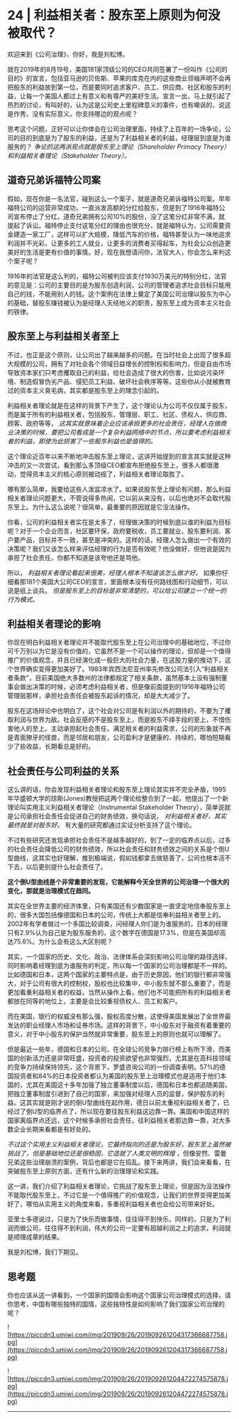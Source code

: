 # 24 | 利益相关者：股东至上原则为何没被取代？

欢迎来到《公司治理》，你好，我是刘松博。

就在2019年的8月19号，美国181家顶级公司的CEO共同签署了一份叫作《公司的目的》的宣言，包括亚马逊的贝佐斯、苹果的库克在内的这些商业领袖声明不会再把股东的利益放到第一位，而是要同时追求客户、员工、供应商、社区和股东的利益，让每一个美国人都过上有意义和有尊严的美好生活。宣言一出，马上就引起了热烈的讨论，有叫好的，认为这是公司史上里程碑意义的事件，也有嘲讽的，说这是作秀，没有实际意义。你支持哪边的观点呢？

思考这个问题，正好可以让你体会在公司治理里面，持续了上百年的一场争论，公司的目的到底是为了股东的利益，还是为了利益相关者的利益，经理层到底是为谁服务的？ *争论的这两派观点就是股东至上理论（Shareholder Primacy Theory）和利益相关者理论（Stakeholder Theory）。*

## 道奇兄弟诉福特公司案

假如，现在你是一名法官，碰到这么一个案子，就是道奇兄弟诉福特公司案。早年福特公司的运营非常成功，一直派发高额的分红给股东，但是到了1916年福特公司宣布停止了分红。道奇兄弟拥有公司10%的股份，没了这笔分红非常不满，就提起了诉讼。福特停止支付这笔分红的理由也很充分，就是福特认为，公司需要资金建造一家工厂，这样可以扩大规模，降低汽车的价格，福特甚至认为一味地追求利润并不光彩，让更多的工人就业，让更多的消费者买得起车，为社会公众创造更美好的生活是更有价值的事情。好，现在我想请问你，法官大人，你会怎么来判这个案子呢？

1916年的法官是这么判的，福特公司被判应该支付1930万美元的特别分红，法官的意见是：公司的主要目的是为股东创造利润，公司的管理者追求社会目标只能用自己的钱，不能用别人的钱。这个案例在法律上奠定了美国公司治理以股东为中心的基础，替股东赚钱被认为是经理人天经地义的职责，股东至上成为资本主义社会的铁律。

## 股东至上与利益相关者至上

不过，也正是这个原则，让公司出了越来越多的问题。在当时社会上出现了很多超大规模的公司，拥有了对社会各个领域日益增长的控制权和影响力，但是自由市场导致资本家们只考虑攫取自己的利益，给社会造成了很大的伤害，比如说污染环境、制造假冒伪劣产品、侵犯员工利益、破坏社会秩序等等。这些你从小就被教育过的资本主义臭毛病，其实都是股东至上的理念引起的。

利益相关者理论就是在这样的背景下产生了，这个理论认为公司不仅仅属于股东，而是属于所有的利益相关者，包括股东、管理层、职工、社区、债权人、供应商、顾客、政府等等， *这其实就意味着企业应该承担更多的社会责任，经理人在做商业决策的时候，要把公司看成是一个复杂利益网络中的节点，所以要考虑利益相关者的利益，即使为此损害了一些股东利益也是值得的。*

这个理论近百年以来不断地冲击股东至上理论，这讲开始提到的宣言其实就是这种冲击的又一次尝试，看到那么多顶级CEO都宣布拒绝股东至上，很多人都很激动，觉得资本主义的核心原则被动摇了，利益相关者理论取胜了。

哪有那么简单，我要给这些人泼盆凉水了。如果说股东至上理论有问题，那么利益相关者理论问题更大，不管说得多热闹，它以前从来没有，以后也绝对不会取代股东至上。为什么这么说呢？很简单，最重要的原因就是它没法操作。

你看，公司的利益相关者实在是太多了，经理做决策的时候到底以谁的利益为目标呢？对于一个企业而言，社区要环保，政府要税收，员工要就业，股东要利润、客户要产品，目标并不一致，甚至是冲突的。这样的话，经理人怎么做出一个有效的决策呢？我们又该怎么样来评估经理的行为是否有效呢？他没做好，但他说是因为承担了社会责任，你都不知道是该夸他还是骂他。

所以， *利益相关者理论看起来很美，经理人根本不知道该怎么做才好。* 如果你仔细看那181个美国大公司CEO的宣言，里面根本没有任何路线图和行动细节，可以说是纸上谈兵。 *但是股东至上的目标是非常清楚的，可以给公司建立一个统一的行为模式。*

## 利益相关者理论的影响

你现在明白利益相关者理论并不能取代股东至上在公司治理中的基础地位，不过你可千万别以为它是没有价值的，它虽然不是一个可以操作的理论，但却是一个值得推广的价值观念，并且已经演化成一股巨大的社会力量，在这股力量的推动下，这个世界确实变得更加美好了。1983年宾西法尼亚州率先修改公司法引入“利益相关者条款”，目前美国绝大多数州的法律都规定了相关条款，虽然基本上没有强制董事会做出决策的时候，必须考虑利益相关者，但是像前面提到的1916年福特公司管理层那样，承担社会责任会被股东起诉的情况，却是大大减少了。

股东在这场辩论中也明白了，这个社会对公司是有利润以外的期待的，不要为了攫取利润与世界为敌。社会反感的不是股东至上，而是股东不择手段的至上，不惜伤害他人的至上。主动承担起社会责任，满足相关者的利益需求，公司的形象就不再是青面獠牙的怪兽，而是邻居和朋友，公司盈利才是健康的、持续的，哪怕短期看少了些收益，长期看总是好的。

## 社会责任与公司利益的关系

这么讲的话，你会发现利益相关者理论和股东至上理论其实并不完全矛盾，1995年华盛顿大学的琼斯(Jones)教授把这两个理论给整合到了一起，他提出了一个新理论叫实用主义利益相关者理论（Instrumental Stakeholder Theory），简单说就是公司承担社会责任会促进自己的财务绩效，换句话说， *对利益相关者好，其实最终就是对股东好。* 有大量的研究都通过实证分析支持了这个理论。

不过有些研究还发现承担社会责任不是越多越好的，到了一定的临界点以后，过多的社会责任会降低公司的财务绩效，所以社会责任和财务绩效之间的关系是个倒U型曲线，这其实也好理解，推到极端说，假如钱都拿去做慈善了，公司也根本活不下去，以后更别提什么社会责任了。

 **这个倒U型曲线是个非常重要的发现，它能解释今天全世界的公司治理一个很大的变化，那就是治理模式在趋同。**

其实在全世界主要的经济体里，只有美国还有少数国家是一直坚定地信奉股东至上的，很多大国包括像德国和日本的公司，传统上大都是信奉利益相关者至上的。2002年有学者做过一个多国比较调查，问经理人你们是为谁服务的，日本的经理只有2.9%认为自己是为股东服务的，这个数字在德国是17.3%，但是在美国却高达75.6%。为什么会有这么大区别呢？

其实，一个国家的历史、文化、政治、法律体系会深刻影响公司治理的路径选择，同时影响着经理到底为谁服务的判定，所以每一个国家的公司治理都是不一样的。比如德国和日本，这两个国家的主要特点是，由于历史原因，他们的银行都非常强大，对于公司有很大的控制权，股权也比较集中，中小股东就不那么重要了，而是更加看重利益相关者的权益，当然从操作上看，他们也不可能把所有的利益相关者都放在同等的地位上，主要是会比较重视债权人、员工和客户。

而在美国，银行的权威没有那么强，股权高度分散，这使得美国发展出了全世界最发达的职业经理人市场和证券市场。这样的背景下，中小股东对于融资有着重要的意义，对于中小股东的保护当然就非常重要，股东至上的原则也就可以理解了。

但是最近一些年，德国和日本的公司，在全球公司竞争力排行榜上有所下滑，而美国的创新活力还是非常旺盛，投资者的投资欲望也非常强烈，尤其是在高科技领域的竞争力持续保持领先，这个背景下，罗盛咨询公司的一份调查表明，57%的德国投资者和84%的日本投资者都认为美国的股东至上治理模式也是适用于他们本国的，尤其在美国这十多年加强了独立董事制度以后，德国和日本也都追随美国，把独立董事制度引进到了自己的国家，来加强对经理人员的监督，保护股东的利益。这其实就是刚才说的倒U型曲线在起作用，德日以前太重视利益相关者了，已经过了倒U型的临界点了，所以现在要往股东利益这边靠一靠。美国和中国这样的国家离临界点还远，这个时候多承担社会责任，往利益相关者那边靠一靠，对大多数企业长期来看都是有好处的。

 *不过这个实用主义利益相关者理论，它最终指向的还是为股东好，股东至上虽然被挑战了，但是基础地位还是很稳固，它造就了人类文明的辉煌* ，但像安然、雷曼兄弟这些治理崩溃的案例，背后也都是它在捣乱。接下来两讲，我们会来看看，在突破股东至上原则方面，还有什么新的治理理论和实践。

这一讲，我们介绍了利益相关者理论，它挑战了股东至上理论，但是因为没法操作不能取代股东至上，不过它是一个值得推广的价值观念，让我们的世界变得更加美好了，哪怕从实用主义的角度来看，多重视利益相关者也会给公司带来好处。

亚里士多德说过，只是为了快乐而做事情，往往得不到快乐，同样的，只是为了利润而做公司，往往得不到利润，伟大的公司一定要有超越利润之上的追求，利润就是顺理成章的结果。

我是刘松博，我们下期见。

## 思考题

你也应该从这一讲看到，一个国家的国情会影响这个国家公司治理模式的选择，请你思考，中国有哪些独特的国情，这些独特性是如何影响了我们国家公司治理的呢？

![https://piccdn3.umiwi.com/img/201909/26/201909261204317366687758.jpg](https://piccdn3.umiwi.com/img/201909/26/201909261204317366687758.jpg)

![https://piccdn3.umiwi.com/img/201909/26/201909261204472274575878.jpg](https://piccdn3.umiwi.com/img/201909/26/201909261204472274575878.jpg)

---
